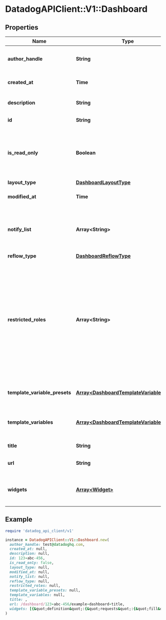 # DatadogAPIClient::V1::Dashboard

## Properties

| Name | Type | Description | Notes |
| ---- | ---- | ----------- | ----- |
| **author_handle** | **String** | Identifier of the dashboard author. | [optional][readonly] |
| **created_at** | **Time** | Creation date of the dashboard. | [optional][readonly] |
| **description** | **String** | Description of the dashboard. | [optional] |
| **id** | **String** | ID of the dashboard. | [optional][readonly] |
| **is_read_only** | **Boolean** | Whether this dashboard is read-only. If True, only the author and admins can make changes to it. | [optional][default to false] |
| **layout_type** | [**DashboardLayoutType**](DashboardLayoutType.md) |  |  |
| **modified_at** | **Time** | Modification date of the dashboard. | [optional][readonly] |
| **notify_list** | **Array&lt;String&gt;** | List of handles of users to notify when changes are made to this dashboard. | [optional] |
| **reflow_type** | [**DashboardReflowType**](DashboardReflowType.md) |  | [optional] |
| **restricted_roles** | **Array&lt;String&gt;** | A list of role identifiers. Only the author and users associated with at least one of these roles can edit this dashboard. Overrides the &#x60;is_read_only&#x60; property if both are present. **This feature is currently in beta.** | [optional] |
| **template_variable_presets** | [**Array&lt;DashboardTemplateVariablePreset&gt;**](DashboardTemplateVariablePreset.md) | Array of template variables saved views. | [optional] |
| **template_variables** | [**Array&lt;DashboardTemplateVariable&gt;**](DashboardTemplateVariable.md) | List of template variables for this dashboard. | [optional] |
| **title** | **String** | Title of the dashboard. |  |
| **url** | **String** | The URL of the dashboard. | [optional][readonly] |
| **widgets** | [**Array&lt;Widget&gt;**](Widget.md) | List of widgets to display on the dashboard. |  |

## Example

```ruby
require 'datadog_api_client/v1'

instance = DatadogAPIClient::V1::Dashboard.new(
  author_handle: test@datadoghq.com,
  created_at: null,
  description: null,
  id: 123-abc-456,
  is_read_only: false,
  layout_type: null,
  modified_at: null,
  notify_list: null,
  reflow_type: null,
  restricted_roles: null,
  template_variable_presets: null,
  template_variables: null,
  title: ,
  url: /dashboard/123-abc-456/example-dashboard-title,
  widgets: [{&quot;definition&quot;:{&quot;requests&quot;:{&quot;fill&quot;:{&quot;q&quot;:&quot;system.cpu.user&quot;}},&quot;type&quot;:&quot;hostmap&quot;}}]
)
```

